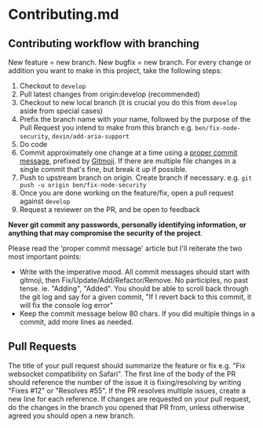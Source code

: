 # Contributing.md

## Contributing workflow with branching

New feature = new branch. New bugfix = new branch. For every change or addition you want to make in this project, take the following steps:

1. Checkout to `develop`
1. Pull latest changes from origin:develop (recommended)
1. Checkout to new local branch (it is crucial you do this from `develop` aside from special cases)
1. Prefix the branch name with your name, followed by the purpose of the Pull Request you intend to make from this branch e.g. `ben/fix-node-security`, `devin/add-aria-support`
1. Do code
1. Commit approximately one change at a time using a [proper commit message](https://chris.beams.io/posts/git-commit/), prefixed by [Gitmoji](https://github.com/b7s9/commit-message-emoji). If there are multiple file changes in a single commit that's fine, but break it up if possible.
1. Push to upstream branch on origin. Create branch if necessary. e.g. `git push -u origin ben/fix-node-security`
1. Once you are done working on the feature/fix, open a pull request against `develop`
1. Request a reviewer on the PR, and be open to feedback

**Never git commit any passwords, personally identifying information, or anything that may compromise the security of the project**.

Please read the 'proper commit message' article but I'll reiterate the two most important points:
- Write with the imperative mood. All commit messages should start with gitmoji, then Fix/Update/Add/Refactor/Remove. No participles, no past tense. ie. "Adding", "Added". You should be able to scroll back through the git log and say for a given commit, "If I revert back to this commit, it will fix the console log error"
- Keep the commit message below 80 chars. If you did multiple things in a commit, add more lines as needed. 

## Pull Requests

The title of your pull request should summarize the feature or fix e.g. "Fix websocket compatibility on Safari". The first line of the body of the PR should reference the number of the issue it is fixing/resolving by writing "Fixes #12" or "Resolves #55". If the PR resolves multiple issues, create a new line for each reference. If changes are requested on your pull request, do the changes in the branch you opened that PR from, unless otherwise agreed you should open a new branch.
